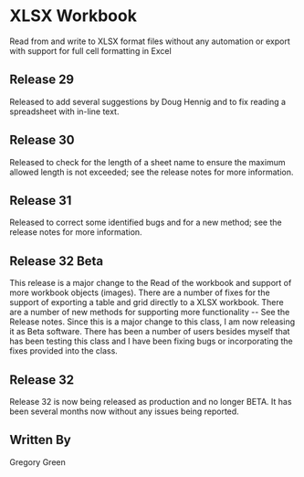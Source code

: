 # XLSX Workbook

Read from and write to XLSX format files without any automation or export with support for full cell formatting in Excel

## Release 29

Released to add several suggestions by Doug Hennig and to fix reading a spreadsheet with in-line text.
## Release 30

Released to check for the length of a sheet name to ensure the maximum allowed length is not exceeded; see the release notes for more information.

## Release 31

Released to correct some identified bugs and for a new method; see the release notes for more information.

## Release 32 Beta

This release is a major change to the Read of the workbook and support of more workbook objects (images).  There are a number of fixes for the support of exporting a table and grid directly to a XLSX workbook.  There are a number of new methods for supporting more functionality -- See the Release notes.  Since this is a major change to this class, I am now releasing it as Beta software.  There has been a number of users besides myself that has been testing this class and I have been fixing bugs or incorporating the fixes provided into the class.

## Release 32

Release 32 is now being released as production and no longer BETA.  It has been several months now without any issues being reported.

## Written By

Gregory Green
